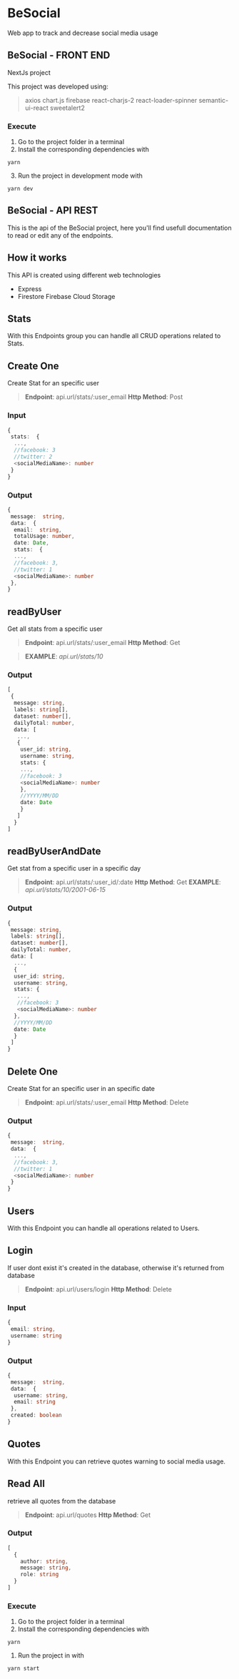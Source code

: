 # BeSocial

Web app to track and decrease social media usage

## BeSocial - FRONT END

NextJs project

This project was developed using:

> axios
> chart.js
> firebase
> react-charjs-2
> react-loader-spinner
> semantic-ui-react
> sweetalert2

### Execute

1. Go to the project folder in a terminal
2. Install the corresponding dependencies with 
```
yarn
```
3. Run the project in development mode with
```
yarn dev
```

## BeSocial - API REST

This is the api of the BeSocial project, here you'll find usefull documentation to read or edit any of the endpoints.

## How it works

This API is created using different web technologies

- Express
- Firestore Firebase Cloud Storage

## Stats

With this Endpoints group you can handle all CRUD operations related to Stats.

## Create One

Create Stat for an specific user

> **Endpoint**: api.url/stats/:user_email
> **Http Method**: Post
  
### Input

```typescript
{
 stats:  {
  ...,
  //facebook: 3
  //twitter: 2
  <socialMediaName>: number
 }
}
```

### Output

```typescript
{
 message:  string,
 data:  {
  email:  string,
  totalUsage: number,
  date: Date,
  stats:  {
  ...,
  //facebook: 3,
  //twitter: 1
  <socialMediaName>: number
 },
}
```

## readByUser

Get all stats from a specific user
>**Endpoint**: api.url/stats/:user_email
>**Http Method**: Get

>**EXAMPLE**: _api.url/stats/10_

### Output

```typescript
[
 {
  message: string,
  labels: string[],
  dataset: number[],
  dailyTotal: number,
  data: [
   ...,
   {
    user_id: string,
    username: string,  
    stats: {
    ...,
    //facebook: 3
    <socialMediaName>: number
    },  
    //YYYY/MM/DD
    date: Date
    }
   ]
  }
]
```

## readByUserAndDate

Get stat from a specific user in a specific day
>**Endpoint**: api.url/stats/:user_id/:date
>**Http Method**: Get
>**EXAMPLE**: _api.url/stats/10/2001-06-15_
### Output

```typescript
{
 message: string,
 labels: string[],
 dataset: number[],
 dailyTotal: number,
 data: [
  ...,
  {
  user_id: string,
  username: string,  
  stats: {
   ...,
   //facebook: 3
   <socialMediaName>: number
  },  
  //YYYY/MM/DD
  date: Date
  }
 ]
}
```

## Delete One

Create Stat for an specific user in an specific date

> **Endpoint**: api.url/stats/:user_email
> **Http Method**: Delete
### Output

```typescript
{
 message:  string,
 data:  {
  ...,
  //facebook: 3,
  //twitter: 1
  <socialMediaName>: number
 }
}
```

## Users

With this Endpoint you can handle all operations related to Users.

## Login

If user dont exist it's created in the database, otherwise it's returned from database

> **Endpoint**: api.url/users/login
> **Http Method**: Delete

### Input

```typescript
{
 email: string,
 username: string
}
```
### Output

```typescript
{
 message:  string,
 data:  {
  username: string,
  email: string
 },
 created: boolean
}
```

## Quotes

With this Endpoint you can retrieve quotes warning to social media usage.

## Read All

retrieve all quotes from the database

> **Endpoint**: api.url/quotes
> **Http Method**: Get

### Output

```typescript
[
  {
    author: string,
    message: string,
    role: string
  }
]
```

### Execute

1. Go to the project folder in a terminal
2. Install the corresponding dependencies with 
```
yarn
```
1. Run the project in with
```
yarn start
```